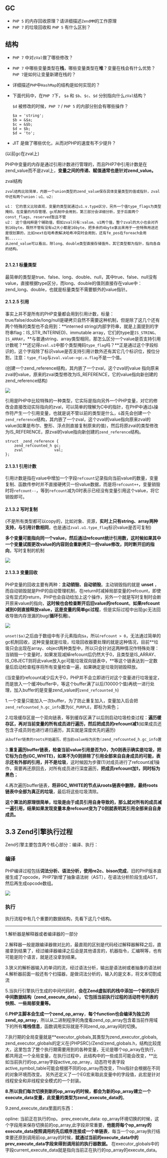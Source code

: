 ## GC

- `PHP 5` 的内存回收原理？请详细描述`ZendMM`的工作原理
- `PHP 7` 的垃圾回收和 `PHP 5` 有什么区别？

## 结构

- `PHP 7` 中对`zVal`做了哪些修改？

- `PHP 7` 中哪些变量类型在**栈**，哪些变量类型在**堆**？变量在栈会有什么优势？`PHP 7`是如何让变量新建在栈的？

- 详细描述`PHP`中`HashMap`的结构是如何实现的？

- 下面代码中，在`PHP 7`下， `$a` 和 `$b`、`$c`、`$d` 分别指向什么`zVal`结构？

  `$d` 被修改的时候，`PHP 7` / `PHP 5` 的内部分别会有哪些操作？

  ```
  $a = 'string';
  $b = &$a;
  $c = &$b;
  $d = $b;
  $d = 'to';
  ```

- JIT 是做了哪些优化，从而对PHP的速度有不少提升？



(以前gc在zval上)

PHP中变量的内存是通过引用计数进行管理的，而且PHP7中引用计数是在zend_value而不是zval上，**变量之间的传递、赋值通常也是针对zend_value。**



zval结构

```
zval结构比较简单，内嵌一个union类型的zend_value保存具体变量类型的值或指针，zval中还有两个union：u1、u2:

u1： 它的意义比较直观，变量的类型就通过u1.v.type区分，另外一个值type_flags为类型掩码，在变量的内存管理、gc机制中会用到，第三部分会详细分析，至于后面两个const_flags、reserved暂且不管
u2： 这个值纯粹是个辅助值，假如zval只有:value、u1两个值，整个zval的大小也会对齐到16byte，既然不管有没有u2大小都是16byte，把多余的4byte拿出来用于一些特殊用途还是很划算的，比如next在哈希表解决哈希冲突时会用到，还有fe_pos在foreach会用到......
从zend_value可以看出，除long、double类型直接存储值外，其它类型都为指针，指向各自的结构。


```

#### 2.1.2.1 标量类型

最简单的类型是true、false、long、double、null，其中true、false、null没有value，直接根据type区分，而long、double的值则直接存在value中：zend_long、double，也就是标量类型不需要额外的value指针。



#### 2.1.2.5 引用

事实上并不是所有的PHP变量都会用到引用计数，标量：true/false/double/long/null是硬拷贝自然不需要这种机制，但是除了这几个还有两个特殊的类型也不会用到：**interned string(内部字符串，就是上面提到的字符串flag：IS_STR_INTERNED)、immutable array，它们的type是`IS_STRING`、`IS_ARRAY`，**与普通string、array类型相同，那怎么区分一个value是否支持引用计数呢？**还记得`zval.u1`中那个类型掩码`type_flag`吗？**正是通过这个字段标识的，这个字段除了标识value是否支持引用计数外还有其它几个标识位，按位分割，注意：`type_flag`与`zval.value->gc.u.flag`不是一个值。



(创建一个zend_reference结构，其内嵌了一个zval，这个zval的value 指向原来zval的value，原来的zval类型修改为IS_REFERENCE，它的value指向新创建的zend_reference结构)

 ![](https://github.com/pangudashu/php7-internal/raw/master/img/zend_ref.png)



引用是PHP中比较特殊的一种类型，它实际是指向另外一个PHP变量，对它的修改会直接改动实际指向的zval，可以简单的理解为C中的指针，在PHP中通过`&`操作符产生一个引用变量，也就是说不管以前的类型是什么，`&`首先会创建一个`zend_reference`结构，其内嵌了一个zval，这个zval的value指向原来zval的value(如果是布尔、整形、浮点则直接复制原来的值)，然后将原zval的类型修改为IS_REFERENCE，原zval的value指向新创建的`zend_reference`结构。

```
struct _zend_reference {
    zend_refcounted_h gc;
    zval              val;
};
```



#### 2.1.3.1 引用计数

引用计数是指在value中增加一个字段`refcount`记录指向当前value的数量，变量复制、函数传参时并不直接硬拷贝一份value数据，而是将`refcount++`，变量销毁时将`refcount--`，等到`refcount`减为0时表示已经没有变量引用这个value，将它销毁即可。

#### 2.1.3.2 写时复制

(不是所有类型都可以copy的，比如对象、资源，**实时上只有string、array两种支持，与引用计数相同**，也是通过`zval.u1.type_flag`标识value是否可复制)

**多个变量可能指向同一个value，然后通过refcount统计引用数，这时候如果其中一个变量试图更改value的内容则会重新拷贝一份value修改，同时断开旧的指向**，写时复制的机制

![](https://github.com/pangudashu/php7-internal/raw/master/img/zval_sep.png)



#### 2.1.3.3 变量回收

PHP变量的回收主要有两种：**主动销毁、自动销毁**。主动销毁指的就是 **unset** ，而自动销毁就是PHP的自动管理机制，在return时减掉局部变量的refcount，即使没有显式的return，PHP也会自动给加上这个操作，另外一个就是写时复制时会断开原来value的指向，**这时候也会检查断开后旧value的refcount**。**如果refcount减到0则直接释放value，这是变量的简单gc过程**，但是实际过程中出现gc无法回收导致内存泄漏的bug(**循环引用**)。

![](https://github.com/pangudashu/php7-internal/raw/master/img/gc_2.png)

`unset($a)`之后由于数组中有子元素指向`$a`，所以`refcount > 0`，无法通过简单的gc机制回收，这种变量就是垃圾，垃圾回收器要处理的就是这种情况，目前**垃圾只会出现在array、object两种类型中，所以只会针对这两种情况作特殊处理：当销毁一个变量时，如果发现减掉refcount后仍然大于0，且类型是IS_ARRAY、IS_OBJECT则将此value放入gc可能垃圾双向链表中，**等这个链表达到一定数量后启动检查程序将所有变量检查一遍，如果确定是垃圾则销毁释放。



(当变量的refcount减少后大于0，PHP并不会立即进行对这个变量进行垃圾鉴定，而是放入一个缓冲buffer中，等这个buffer满了以后(10000个值)再统一进行处理，加入buffer的是变量zend_value的`zend_refcounted_h`)



1.一个变量只能加入一次buffer，为了防止重复加入，变量加入后会把`zend_refcounted_h.gc_info`置为`GC_PURPLE`，即标为紫色；

2.垃圾缓存区是一个双向链表，等到缓存区满了以后则启动垃圾检查过程：**遍历缓存区，再对当前变量的所有成员进行遍历，然后把成员的refcount减1**(如果成员还包含子成员则也进行递归遍历，其实就是深度优先的遍历)

```C
从buffer链表的roots开始遍历，把当前value标为灰色(zend_refcounted_h.gc_info置为GC_GREY)，然后对当前value的成员进行深度优先遍历，把成员value的refcount减1，并且也标为灰色；
```

3.**重复遍历buffer链表，检查当前value引用是否为0，为0则表示确实是垃圾，把它标为白色(GC_WHITE)，如果不为0则排除了引用全部来自自身成员的可能，表示还有外部的引用，并不是垃圾**，这时候因为步骤(1)对成员进行了refcount减1操作，需要再还原回去，对所有成员进行深度遍历，**把成员refcount加1，同时标为黑色**；

4.再次遍历buffer链表，**将非GC_WHITE的节点从roots链表中删除，最终roots链表中全部为真正的垃圾**，最后将这些垃圾清除。

**这个算法的原理很简单，垃圾是由于成员引用自身导致的，那么就对所有的成员减一遍引用，结果如果发现变量本身refcount变为了0则就表明其引用全部来自自身成员。**



## 3.3 Zend引擎执行过程

Zend引擎主要包含两个核心部分：编译、执行：

### 编译

PHP编译过程包括**词法分析、语法分析，使用re2c、bison完成**，旧的PHP版本直接生成了opcode，PHP7新增了抽象语法树（AST），在语法分析阶段生成AST，然后再生成opcode数组。

![](https://github.com/pangudashu/php7-internal/raw/master/img/zend_compile_process.png)



### 执行

执行流程中有几个重要的数据结构，先看下这几个结构。







-----------



1.解析器是解释器或者编译器的一部分


2.解释器一般是跟编译器做对比的，最直观的区别是代码经过解释器解释之后，直接拿到结果了，经过编译器编译之后会是其他语言的，机器指令，汇编啊等，也有可能是同个语言，就是还没拿到结果。

3.狭义的解析器输入的单词的流，经过语法分析，输出是语法树或者抽象的语法树
4.解析器前面一般还有个扫描器，是做词法分析的，输入的是文本，将文本切割成流


5.当执行引擎执行生成的中间代码时，**会在Zend虚拟机的栈中添加一个新的执行中间数据结构（zend_execute_data）， 它包括当前执行过程的活动符号列表的快照、一些局部变量等。**

6.**PHP主脚本会生成一个zend_op_array**，**每个function也会编译为独立的zend_op_array**，所以从二进制程序的角度看zend_op_array包含着当前作用域下的所有**堆栈信息**，函数调用实际就是不同zend_op_array间的切换。



7.执行期的全局变量就是**executor_globals,其类型为zend_executor_globals, zend_executor_globals的定义在{PHPSRC}/Zend/zend_globals.h，结构比较庞大，这里包含了整个执行期需要用到的各种变量，无论是哪个op_array在执行，都共用这一个全局变量，在执行过程中，此结构中的一些成员可能会改变，**比如当前执行的op_array字段active_op_array，动态符号表字段active_symbol_table可能会根据不同的op_array而改变，This指针会根据在不同的对象环境而改变。 另外还定义了一个EG宏来取此变量中的字段值，此宏是针对线程安全和非线程安全模式的一个封装。

**8.所以我们每次切换到新的op_array的时候，都会为新的op_array建立一个execute_data变量，此变量的类型为zend_execute_data的**。

9.zend_execute_data里面的东西：

opline: 当前正在执行的op。 prev_execute_data: op_array环境切换的时候，这个字段用来保存切换前的op_array,此字段非常重要，**他能将每个op_array的execute_data按照调用的先后顺序连接成一个单链表**，每当一个op_array执行结束要还原到调用前op_array的时候，**就通过当前的execute_data中的prev_execute_data字段来得到调用前的执行器数据。** 在executor_globals中的字段current_execute_data就是指向当前正在执行的op_array的execute_data。